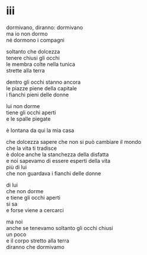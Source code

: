 # iii

dormivano, diranno: dormivano  
ma io non dormo  
né dormono i compagni

soltanto che dolcezza  
tenere chiusi gli occhi  
le membra colte nella tunica  
strette alla terra

dentro gli occhi stanno ancora  
le piazze piene della capitale  
i fianchi pieni delle donne

lui non dorme  
tiene gli occhi aperti  
e le spalle piegate

è lontana da qui la mia casa

che dolcezza sapere che non si può cambiare il mondo  
che la vita ti tradisce  
è dolce anche la stanchezza della disfatta  
e noi sapevamo di essere esperti della vita  
più di lui  
che non guardava i fianchi delle donne

di lui  
che non dorme  
e tiene gli occhi aperti  
si sa  
e forse viene a cercarci

ma noi  
anche se tenevamo soltanto gli occhi chiusi  
un poco  
e il corpo stretto alla terra  
diranno che dormivamo
